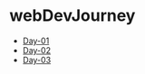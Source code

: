 # webDevJourney

* [Day-01](https://github.com/Dileep-royal/webDevJourney/blob/main/markdownfiles/day01.md)
* [Day-02](https://github.com/Dileep-royal/webDevJourney/blob/main/markdownfiles/day02.md)
* [Day-03]()
